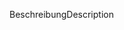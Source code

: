 <span data-ttu-id="52ffa-101">Beschreibung</span><span class="sxs-lookup"><span data-stu-id="52ffa-101">Description</span></span>
